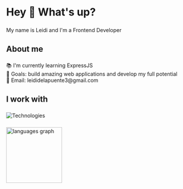 <h1 align="left">Hey 👋 What's up?</h1>

###

<p align="left">My name is Leidi and I'm a Frontend Developer</p>

###

<h2 align="left">About me</h2>

###

<p align="left">📚 I'm currently learning ExpressJS<br>🎯 Goals: build amazing web applications and develop my full potential<br>📧 Email: leididelapuente3@gmail.com</p>

###

<h2 align="left">I work with</h2>

###

<div align="left">
  <img src="https://skillicons.dev/icons?i=html,css,sass,js,ts,tailwind,react,redux,vitest,nodejs,express,jest,mysql,postgres,sequelize,supabase,figma,git,github,zustand" alt="Technologies" />
</div>

###

<div align="left">
  <img src="https://github-readme-stats.vercel.app/api/top-langs?username=leididelapuente13&locale=en&hide_title=false&layout=compact&card_width=320&langs_count=5&theme=codeSTACKr&hide_border=false&order=2" height="150" alt="languages graph"  />
</div>

###
